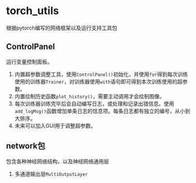 # torch_utils
根据pytorch编写的网络框架以及运行支持工具包

## ControlPanel
运行变量控制面板。
1. 内置超参数调整工具，使用`ControlPanel()`初始化，并使用`for`得到每次训练使用的训练器`Trainer`，对训练器使用`with`语句即可得到本次训练使用的超参数。
2. 内置绘制历史函数`plot_history()`，需要主动调用才会绘制图像。
3. 每次训练器训练完毕后会自动编写日志，或处理和记录出错信息。使用`add_logMsg()`函数增加单条日志的信息项。每条日志都有独立的编号，从小到大排序。
4. 未来可以加入GUI用于调整超参数。

## network包
包含各种神经网络结构，以及神经网络通用层
1. 多通道输出层`MultiOutputLayer`
